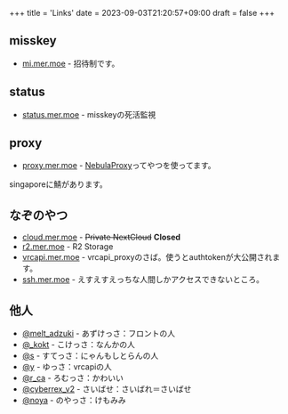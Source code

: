 +++
title = 'Links'
date = 2023-09-03T21:20:57+09:00
draft = false
+++
## misskey
- [mi.mer.moe](https://mi.mer.moe) - 招待制です。

## status
- [status.mer.moe](https://status.mer.moe) - misskeyの死活監視

## proxy
- [proxy.mer.moe](https://proxy.mer.moe) - [NebulaProxy](https://github.com/NebulaServices/Nebula)ってやつを使ってます。

singaporeに鯖があります。

## なぞのやつ
- [cloud.mer.moe](https://cloud.mer.moe) - ~~Private NextCloud~~ **Closed**
- [r2.mer.moe](https://r2.mer.moe) - R2 Storage
- [vrcapi.mer.moe](https://vrcapi.mer.moe) - vrcapi_proxyのさば。使うとauthtokenが大公開されます。
- [ssh.mer.moe](https://ssh.mer.moe) - えすえすえっちな人間しかアクセスできないところ。

## 他人
- [@melt_adzuki](https://misskey.io/@melt_adzuki) - あずけっさ：フロントの人
- [@_kokt](https://simkey.net/@_kokt) - こけっさ：なんかの人
- [@s](https://honi.stesan.dev/@s) - すてっさ：にゃんもしとらんの人
- [@y](https://yumk.xyz/@y) - ゆっさ：vrcapiの人
- [@r_ca](https://62ki.net/@r_ca) - ろむっさ：かわいい
- [@cyberrex_v2](https://misskey.io/@cyberrex_v2) - さいばせ：さいばれ＝さいばせ
- [@noya](https://calc.menac.at/@noya) - のやっさ：けもみみ
